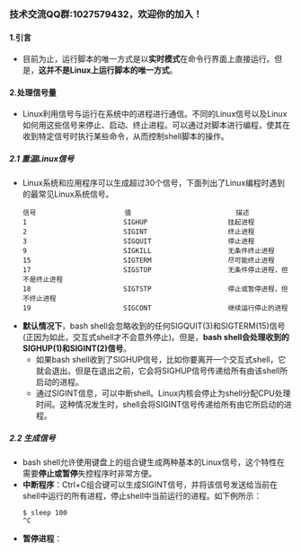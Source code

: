 ### 技术交流QQ群:1027579432，欢迎你的加入！
#### 1.引言
- 目前为止，运行脚本的唯一方式是以**实时模式**在命令行界面上直接运行。但是，**这并不是Linux上运行脚本的唯一方式**。
#### 2.处理信号量
- Linux利用信号与运行在系统中的进程进行通信。不同的Linux信号以及Linux如何用这些信号来停止、启动、终止进程。可以通过对脚本进行编程，使其在收到特定信号时执行某些命令，从而控制shell脚本的操作。
##### 2.1 重温Linux信号
- Linux系统和应用程序可以生成超过30个信号，下面列出了Linux编程时遇到的最常见Linux系统信号。
    ```
    信号                      值                          描述
    1                        SIGHUP                    挂起进程
    2                        SIGINT                    终止进程
    3                        SIGQUIT                   停止进程
    9                        SIGKILL                   无条件终止进程
    15                       SIGTERM                   尽可能终止进程
    17                       SIGSTOP                   无条件停止进程，但不是终止进程
    18                       SIGTSTP                   停止或暂停进程，但不终止进程
    19                       SIGCONT                   继续运行停止的进程
    ```
- **默认情况下**，bash shell会忽略收到的任何SIGQUIT(3)和SIGTERM(15)信号(正因为如此，交互式shell才不会意外停止)。但是，**bash shell会处理收到的SIGHUP(1)和SIGINT(2)信号**。
    - 如果bash shell收到了SIGHUP信号，比如你要离开一个交互式shell，它就会退出。但是在退出之前，它会将SIGHUP信号传递给所有由该shell所启动的进程。
    - 通过SIGINT信息，可以中断shell。Linux内核会停止为shell分配CPU处理时间。这种情况发生时，shell会将SIGINT信号传递给所有由它所启动的进程。
##### 2.2 生成信号
- bash shell允许使用键盘上的组合键生成两种基本的Linux信号，这个特性在需要**停止或暂停**失控程序时非常方便。
- **中断程序**：Ctrl+C组合键可以生成SIGINT信号，并将该信号发送给当前在shell中运行的所有进程，停止shell中当前运行的进程。如下例所示：
    ```
    $ sleep 100
    ^C
    ```
- **暂停进程**：